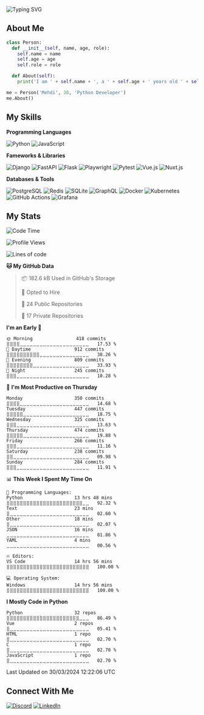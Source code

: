 ![Typing SVG](https://readme-typing-svg.herokuapp.com?size=50&center=true&vCenter=true&width=1182&height=100&lines=%3C%F0%9F%91%8B+Hello%2C+World!+%2F%3E;%3C%F0%9F%91%8B+Bonjour%2C+World+%2F%3E;%3C%F0%9F%91%8B+Ciao%2C+World+%2F%3E;%3C%F0%9F%91%8B+Hola%2C+World+%2F%3E;%3C%F0%9F%91%8B+Namaste%2C+World+%2F%3E;%3C%F0%9F%91%8B+N%C4%AD+H%C4%83o%2C+World+%2F%3E)

## About Me

```python
class Person:
  def __init__(self, name, age, role):
    self.name = name
    self.age = age
    self.role = role

  def About(self):
    print('I am ' + self.name + ', a ' + self.age + ' years old ' + self.role)

me = Person('Mehdi', 20, 'Python Developer')
me.About()
```

## My Skills

**Programming Languages**

![Python](https://img.shields.io/badge/Python-3776AB.svg?style=for-the-badge&logo=Python&logoColor=white)
![JavaScript](https://img.shields.io/badge/JavaScript-F7DF1E.svg?style=for-the-badge&logo=JavaScript&logoColor=black)

**Fameworks & Libraries**

![Django](https://img.shields.io/badge/Django-092E20.svg?style=for-the-badge&logo=Django&logoColor=white)
![FastAPI](https://img.shields.io/badge/FastAPI-009688.svg?style=for-the-badge&logo=FastAPI&logoColor=white)
![Flask](https://img.shields.io/badge/Flask-000000.svg?style=for-the-badge&logo=Flask&logoColor=white)
![Playwright](https://img.shields.io/badge/Playwright-2EAD33.svg?style=for-the-badge&logo=Playwright&logoColor=white)
![Pytest](https://img.shields.io/badge/Pytest-0A9EDC.svg?style=for-the-badge&logo=Pytest&logoColor=white)
![Vue.js](https://img.shields.io/badge/Vue.js-4FC08D.svg?style=for-the-badge&logo=vuedotjs&logoColor=white)
![Nuxt.js](https://img.shields.io/badge/Nuxt.js-00DC82.svg?style=for-the-badge&logo=nuxtdotjs&logoColor=white)

**Databases & Tools**

![PostgreSQL](https://img.shields.io/badge/PostgreSQL-4169E1.svg?style=for-the-badge&logo=PostgreSQL&logoColor=white)
![Redis](https://img.shields.io/badge/Redis-DC382D.svg?style=for-the-badge&logo=Redis&logoColor=white)
![SQLite](https://img.shields.io/badge/SQLite-003B57.svg?style=for-the-badge&logo=SQLite&logoColor=white)
![GraphQL](https://img.shields.io/badge/GraphQL-E10098.svg?style=for-the-badge&logo=GraphQL&logoColor=white)
![Docker](https://img.shields.io/badge/Docker-2496ED.svg?style=for-the-badge&logo=Docker&logoColor=white)
![Kubernetes](https://img.shields.io/badge/Kubernetes-326CE5.svg?style=for-the-badge&logo=Kubernetes&logoColor=white)
![GitHub Actions](https://img.shields.io/badge/GitHub%20Actions-2088FF.svg?style=for-the-badge&logo=GitHub-Actions&logoColor=white)
![Grafana](https://img.shields.io/badge/Grafana-F46800.svg?style=for-the-badge&logo=Grafana&logoColor=white)

## My Stats

<!--START_SECTION:waka-->
![Code Time](http://img.shields.io/badge/Code%20Time-1%2C452%20hrs%2021%20mins-blue)

![Profile Views](http://img.shields.io/badge/Profile%20Views-0-blue)

![Lines of code](https://img.shields.io/badge/From%20Hello%20World%20I%27ve%20Written-1.6%20million%20lines%20of%20code-blue)

**🐱 My GitHub Data** 

> 📦 182.6 kB Used in GitHub's Storage 
 > 
> 💼 Opted to Hire
 > 
> 📜 24 Public Repositories 
 > 
> 🔑 17 Private Repositories 
 > 
**I'm an Early 🐤** 

```text
🌞 Morning                418 commits         ⣿⣿⣿⣿⣀⣀⣀⣀⣀⣀⣀⣀⣀⣀⣀⣀⣀⣀⣀⣀⣀⣀⣀⣀⣀   17.53 % 
🌆 Daytime                912 commits         ⣿⣿⣿⣿⣿⣿⣿⣿⣿⣿⣀⣀⣀⣀⣀⣀⣀⣀⣀⣀⣀⣀⣀⣀⣀   38.26 % 
🌃 Evening                809 commits         ⣿⣿⣿⣿⣿⣿⣿⣿⣀⣀⣀⣀⣀⣀⣀⣀⣀⣀⣀⣀⣀⣀⣀⣀⣀   33.93 % 
🌙 Night                  245 commits         ⣿⣿⣿⣀⣀⣀⣀⣀⣀⣀⣀⣀⣀⣀⣀⣀⣀⣀⣀⣀⣀⣀⣀⣀⣀   10.28 % 
```
📅 **I'm Most Productive on Thursday** 

```text
Monday                   350 commits         ⣿⣿⣿⣿⣀⣀⣀⣀⣀⣀⣀⣀⣀⣀⣀⣀⣀⣀⣀⣀⣀⣀⣀⣀⣀   14.68 % 
Tuesday                  447 commits         ⣿⣿⣿⣿⣿⣀⣀⣀⣀⣀⣀⣀⣀⣀⣀⣀⣀⣀⣀⣀⣀⣀⣀⣀⣀   18.75 % 
Wednesday                325 commits         ⣿⣿⣿⣀⣀⣀⣀⣀⣀⣀⣀⣀⣀⣀⣀⣀⣀⣀⣀⣀⣀⣀⣀⣀⣀   13.63 % 
Thursday                 474 commits         ⣿⣿⣿⣿⣿⣀⣀⣀⣀⣀⣀⣀⣀⣀⣀⣀⣀⣀⣀⣀⣀⣀⣀⣀⣀   19.88 % 
Friday                   266 commits         ⣿⣿⣿⣀⣀⣀⣀⣀⣀⣀⣀⣀⣀⣀⣀⣀⣀⣀⣀⣀⣀⣀⣀⣀⣀   11.16 % 
Saturday                 238 commits         ⣿⣿⣀⣀⣀⣀⣀⣀⣀⣀⣀⣀⣀⣀⣀⣀⣀⣀⣀⣀⣀⣀⣀⣀⣀   09.98 % 
Sunday                   284 commits         ⣿⣿⣿⣀⣀⣀⣀⣀⣀⣀⣀⣀⣀⣀⣀⣀⣀⣀⣀⣀⣀⣀⣀⣀⣀   11.91 % 
```


📊 **This Week I Spent My Time On** 

```text
💬 Programming Languages: 
Python                   13 hrs 48 mins      ⣿⣿⣿⣿⣿⣿⣿⣿⣿⣿⣿⣿⣿⣿⣿⣿⣿⣿⣿⣿⣿⣿⣿⣀⣀   92.32 % 
Text                     23 mins             ⣿⣀⣀⣀⣀⣀⣀⣀⣀⣀⣀⣀⣀⣀⣀⣀⣀⣀⣀⣀⣀⣀⣀⣀⣀   02.60 % 
Other                    18 mins             ⣿⣀⣀⣀⣀⣀⣀⣀⣀⣀⣀⣀⣀⣀⣀⣀⣀⣀⣀⣀⣀⣀⣀⣀⣀   02.07 % 
JSON                     16 mins             ⣀⣀⣀⣀⣀⣀⣀⣀⣀⣀⣀⣀⣀⣀⣀⣀⣀⣀⣀⣀⣀⣀⣀⣀⣀   01.86 % 
YAML                     4 mins              ⣀⣀⣀⣀⣀⣀⣀⣀⣀⣀⣀⣀⣀⣀⣀⣀⣀⣀⣀⣀⣀⣀⣀⣀⣀   00.56 % 

🔥 Editors: 
VS Code                  14 hrs 56 mins      ⣿⣿⣿⣿⣿⣿⣿⣿⣿⣿⣿⣿⣿⣿⣿⣿⣿⣿⣿⣿⣿⣿⣿⣿⣿   100.00 % 

💻 Operating System: 
Windows                  14 hrs 56 mins      ⣿⣿⣿⣿⣿⣿⣿⣿⣿⣿⣿⣿⣿⣿⣿⣿⣿⣿⣿⣿⣿⣿⣿⣿⣿   100.00 % 
```

**I Mostly Code in Python** 

```text
Python                   32 repos            ⣿⣿⣿⣿⣿⣿⣿⣿⣿⣿⣿⣿⣿⣿⣿⣿⣿⣿⣿⣿⣿⣿⣀⣀⣀   86.49 % 
Vue                      2 repos             ⣿⣀⣀⣀⣀⣀⣀⣀⣀⣀⣀⣀⣀⣀⣀⣀⣀⣀⣀⣀⣀⣀⣀⣀⣀   05.41 % 
HTML                     1 repo              ⣿⣀⣀⣀⣀⣀⣀⣀⣀⣀⣀⣀⣀⣀⣀⣀⣀⣀⣀⣀⣀⣀⣀⣀⣀   02.70 % 
C                        1 repo              ⣿⣀⣀⣀⣀⣀⣀⣀⣀⣀⣀⣀⣀⣀⣀⣀⣀⣀⣀⣀⣀⣀⣀⣀⣀   02.70 % 
JavaScript               1 repo              ⣿⣀⣀⣀⣀⣀⣀⣀⣀⣀⣀⣀⣀⣀⣀⣀⣀⣀⣀⣀⣀⣀⣀⣀⣀   02.70 % 
```




 Last Updated on 30/03/2024 12:22:06 UTC
<!--END_SECTION:waka-->

## Connect With Me

[![Discord](https://img.shields.io/badge/Telegram-26A5E4.svg?style=for-the-badge&logo=Telegram&logoColor=white)](https://t.me/MehdiRtal)
[![LinkedIn](https://img.shields.io/badge/LinkedIn-0A66C2.svg?style=for-the-badge&logo=LinkedIn&logoColor=white)](https://linkedin.com/in/MehdiRtal)
